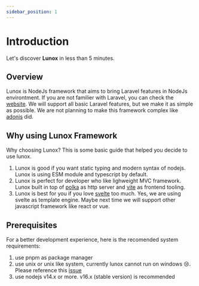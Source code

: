 ```yaml
---
sidebar_position: 1
---
```


# Introduction

Let's discover **Lunox** in less than 5 minutes.

## Overview

Lunox is NodeJs framework that aims to bring Laravel features in NodeJs environtment. If you are not familier with Laravel, you can check the [website](https://laravel.com/). We will support all basic Laravel features, but we make it as simple as possible. We are not planning to make this framework complex like [adonis](https://adonisjs.com/) did.

## Why using Lunox Framework

Why choosing Lunox? This is some basic guide that helped you decide to use lunox.
1. Lunox is good if you want static typing and modern syntax of nodejs. Lunox is using ESM module and typescript by default.
2. Lunox is perfect for developer who like lighweight MVC framework. Lunox built in top of [polka](https://github.com/lukeed/polka) as http server and [vite](https://vitejs.dev/) as frontend tooling.
3. Lunox is best for you if you love [svelte](https://svelte.dev/) too much. Yes, we are using svelte as template engine. Maybe next time we will support other javascript framework like react or vue.

## Prerequisites
For a better development experience, here is the recomended system requirements:
1. use pnpm as package manager 
2. use unix or unix like system, currently lunox cannot run on windows :cry:. Please reference this [issue](https://github.com/kodepintar/lunox/issues/14)
3. use nodejs  v14.x or more. v16.x (stable version) is recommended

